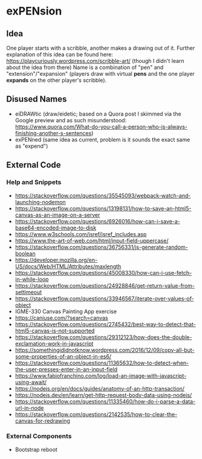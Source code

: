 # exPENsion
## Idea
One player starts with a scribble, another makes a drawing out of it.
Further explanation of this idea can be found here: https://playcuriously.wordpress.com/scribble-art/ (though I didn't learn about the idea from there)
Name is a combination of "pen" and "extension"/"expansion" (players draw with virtual **pens** and the one player **expands** on the other player's scribble).
## Disused Names
- eiDRAWtic (draw/eidetic; based on a Quora post I skimmed via the Google preview and as such misunderstood: https://www.quora.com/What-do-you-call-a-person-who-is-always-finishing-another-s-sentences)
- exPENned (same idea as current, problem is it sounds the exact same as "expend")
## External Code
### Help and Snippets
- https://stackoverflow.com/questions/35545093/webpack-watch-and-launching-nodemon
- https://stackoverflow.com/questions/13198131/how-to-save-an-html5-canvas-as-an-image-on-a-server
- https://stackoverflow.com/questions/6926016/how-can-i-save-a-base64-encoded-image-to-disk
- https://www.w3schools.com/jsref/jsref_includes.asp
- https://www.the-art-of-web.com/html/input-field-uppercase/
- https://stackoverflow.com/questions/36756331/js-generate-random-boolean
- https://developer.mozilla.org/en-US/docs/Web/HTML/Attributes/maxlength
- https://stackoverflow.com/questions/45008330/how-can-i-use-fetch-in-while-loop
- https://stackoverflow.com/questions/24928846/get-return-value-from-settimeout
- https://stackoverflow.com/questions/33946567/iterate-over-values-of-object
- IGME-330 Canvas Painting App exercise
- https://caniuse.com/?search=canvas
- https://stackoverflow.com/questions/2745432/best-way-to-detect-that-html5-canvas-is-not-supported
- https://stackoverflow.com/questions/29312123/how-does-the-double-exclamation-work-in-javascript
- https://somethingididnotknow.wordpress.com/2016/12/09/copy-all-but-some-properties-of-an-object-in-es6/
- https://stackoverflow.com/questions/11365632/how-to-detect-when-the-user-presses-enter-in-an-input-field
- https://www.fabiofranchino.com/log/load-an-image-with-javascript-using-await/
- https://nodejs.org/en/docs/guides/anatomy-of-an-http-transaction/
- https://nodejs.dev/en/learn/get-http-request-body-data-using-nodejs/
- https://stackoverflow.com/questions/11335460/how-do-i-parse-a-data-url-in-node
- https://stackoverflow.com/questions/2142535/how-to-clear-the-canvas-for-redrawing
### External Components
- Bootstrap reboot